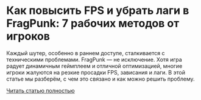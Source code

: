 # Как повысить FPS и убрать лаги в FragPunk: 7 рабочих методов от игроков



Каждый шутер, особенно в раннем доступе, сталкивается с техническими проблемами. FragPunk — не исключение. Хотя игра радует динамичным геймплеем и отличной оптимизацией, многие игроки жалуются на резкие просадки FPS, зависания и лаги. В этой статье мы разберём, с чем это связано и как можно решить проблему.

[Читать статью полностью](https://xyberbara.com/gaming/fragpunk-fps-i-lagi/)
